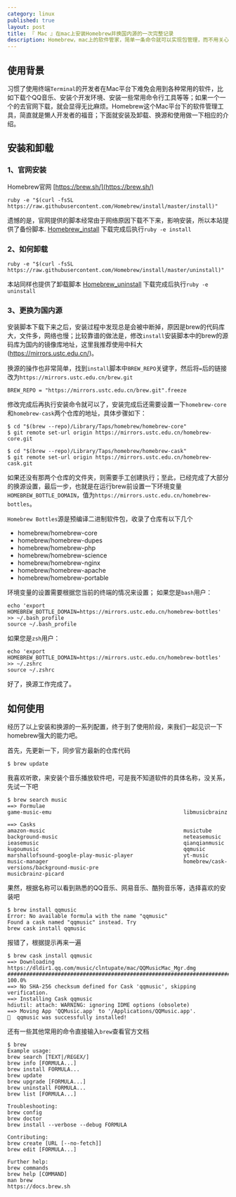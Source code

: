 ```yaml
---
category: linux
published: true
layout: post
title: 『 Mac 』在mac上安装Homebrew并换国内源的一次完整记录
description: Homebrew，mac上的软件管家，简单一条命令就可以实现包管理，而不用关心各种依赖，十分方便快捷。
---
```


## 使用背景

习惯了使用终端`Terminal`的开发者在Mac平台下难免会用到各种常用的软件，比如下载个QQ音乐、安装个开发环境、安装一些常用命令行工具等等；如果一个一个的去官网下载，就会显得无比麻烦。Homebrew这个Mac平台下的软件管理工具，简直就是懒人开发者的福音；下面就安装及卸载、换源和使用做一下相应的介绍。

## 安装和卸载

### 1、官网安装

Homebrew官网 [https://brew.sh/](https://brew.sh/)

```shell
ruby -e "$(curl -fsSL https://raw.githubusercontent.com/Homebrew/install/master/install)"
```

遗憾的是，官网提供的脚本经常由于网络原因下载不下来，影响安装，所以本站提供了备份脚本.
[Homebrew_install](../data/mac/brew/install)
下载完成后执行`ruby -e install`

### 2、如何卸载

```shell
ruby -e "$(curl -fsSL https://raw.githubusercontent.com/Homebrew/install/master/uninstall)"
```

本站同样也提供了卸载脚本
[Homebrew_uninstall](../data/mac/brew/uninstall)
下载完成后执行`ruby -e uninstall`


### 3、更换为国内源

安装脚本下载下来之后，安装过程中发现总是会被中断掉，原因是brew的代码库大，文件多，网络也慢；比较靠谱的做法是，修改`install`安装脚本中的brew的源码库为国内的镜像库地址，这里我推荐使用中科大(https://mirrors.ustc.edu.cn/)。

换源的操作也非常简单，找到`install`脚本中`BREW_REPO`关键字，然后将`=`后的链接改为`https://mirrors.ustc.edu.cn/brew.git`

```shell
BREW_REPO = "https://mirrors.ustc.edu.cn/brew.git".freeze
```

修改完成后再执行安装命令就可以了，安装完成后还需要设置一下`homebrew-core`和`homebrew-cask`两个仓库的地址，具体步骤如下：

```shell
$ cd "$(brew --repo)/Library/Taps/homebrew/homebrew-core"
$ git remote set-url origin https://mirrors.ustc.edu.cn/homebrew-core.git

$ cd "$(brew --repo)/Library/Taps/homebrew/homebrew-cask"
$ git remote set-url origin https://mirrors.ustc.edu.cn/homebrew-cask.git
```

如果还没有那两个仓库的文件夹，则需要手工创建执行；至此，已经完成了大部分的换源设置，最后一步，也就是在运行brew前设置一下环境变量`HOMEBREW_BOTTLE_DOMAIN`，值为`https://mirrors.ustc.edu.cn/homebrew-bottles`。

`Homebrew Bottles`源是预编译二进制软件包，收录了仓库有以下几个
* homebrew/homebrew-core
* homebrew/homebrew-dupes
* homebrew/homebrew-php
* homebrew/homebrew-science
* homebrew/homebrew-nginx
* homebrew/homebrew-apache
* homebrew/homebrew-portable

环境变量的设置需要根据您当前的终端的情况来设置；
如果您是`bash`用户：

```shell
echo 'export HOMEBREW_BOTTLE_DOMAIN=https://mirrors.ustc.edu.cn/homebrew-bottles' >> ~/.bash_profile
source ~/.bash_profile
```

如果您是`zsh`用户：

```shell
echo 'export HOMEBREW_BOTTLE_DOMAIN=https://mirrors.ustc.edu.cn/homebrew-bottles' >> ~/.zshrc
source ~/.zshrc
```

好了，换源工作完成了。

## 如何使用

经历了以上安装和换源的一系列配置，终于到了使用阶段，来我们一起见识一下homebrew强大的能力吧。

首先，先更新一下，同步官方最新的仓库代码

```shell
$ brew update
```

我喜欢听歌，来安装个音乐播放软件吧，可是我不知道软件的具体名称，没关系，先试一下吧

```shell
$ brew search music
==> Formulae
game-music-emu                                          libmusicbrainz

==> Casks
amazon-music                                            musictube
background-music                                        neteasemusic
ieasemusic                                              qianqianmusic
kugoumusic                                              qqmusic
marshallofsound-google-play-music-player                yt-music
music-manager                                           homebrew/cask-versions/background-music-pre
musicbrainz-picard
```

果然，根据名称可以看到熟悉的QQ音乐、网易音乐、酷狗音乐等，选择喜欢的安装吧

```shell
$ brew install qqmusic
Error: No available formula with the name "qqmusic" 
Found a cask named "qqmusic" instead. Try
brew cask install qqmusic
```

报错了，根据提示再来一遍
```shell
$ brew cask install qqmusic
==> Downloading https://dldir1.qq.com/music/clntupate/mac/QQMusicMac_Mgr.dmg
######################################################################## 100.0%
==> No SHA-256 checksum defined for Cask 'qqmusic', skipping verification.
==> Installing Cask qqmusic
hdiutil: attach: WARNING: ignoring IDME options (obsolete)
==> Moving App 'QQMusic.app' to '/Applications/QQMusic.app'.
🍺  qqmusic was successfully installed!
```

还有一些其他常用的命令直接输入`brew`查看官方文档
```shell
$ brew 
Example usage:
brew search [TEXT|/REGEX/]
brew info [FORMULA...]
brew install FORMULA...
brew update
brew upgrade [FORMULA...]
brew uninstall FORMULA...
brew list [FORMULA...]

Troubleshooting:
brew config
brew doctor
brew install --verbose --debug FORMULA

Contributing:
brew create [URL [--no-fetch]]
brew edit [FORMULA...]

Further help:
brew commands
brew help [COMMAND]
man brew
https://docs.brew.sh
```
